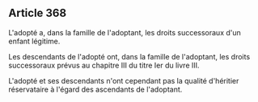 Article 368
----
L'adopté a, dans la famille de l'adoptant, les droits successoraux d'un enfant
légitime.

Les descendants de l'adopté ont, dans la famille de l'adoptant, les droits
successoraux prévus au chapitre III du titre Ier du livre III.

L'adopté et ses descendants n'ont cependant pas la qualité d'héritier
réservataire à l'égard des ascendants de l'adoptant.
